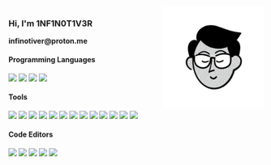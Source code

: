 <img src="face-transparent.png" width="200" align="right">
<h3>Hi, I'm 1NF1N0T1V3R</h3>
<strong>infinotiver@proton.me</strong>
<div>
   <h4>Programming Languages</h4>
   <img src="https://img.shields.io/badge/Python-FFFFFF?style=for-the-badge&logo=python&logoColor=black">
   <img src="https://img.shields.io/badge/CSS3-FFFFFF?style=for-the-badge&logo=css3&logoColor=black">
   <img src="https://img.shields.io/badge/HTML5-FFFFFF?style=for-the-badge&logo=html5&logoColor=black">
   <img src="https://img.shields.io/badge/JavaScript-FFFFFF?style=for-the-badge&logo=javascript&logoColor=black"> 

   <h4>Tools</h4>
   
   <img src="https://img.shields.io/badge/MongoDB-FFFFFF?style=for-the-badge&logo=mongodb&logoColor=black">
   <img src="https://img.shields.io/badge/Bootstrap-FFFFFF?style=for-the-badge&logo=bootstrap&logoColor=black">
   <img src="https://img.shields.io/badge/Conda-FFFFFF?style=for-the-badge&logo=anaconda&logoColor=black">
   <img src="https://img.shields.io/badge/Flask-FFFFFF?style=for-the-badge&logo=flask&logoColor=black">
   <img src="https://img.shields.io/badge/OpenCV-FFFFFF?style=for-the-badge&logo=OpenCV&logoColor=black">
   <img src="https://img.shields.io/badge/Matplotlib-FFFFFF?style=for-the-badge&logo=Matplotlib&logoColor=black">
   <img src="https://img.shields.io/badge/NumPy-FFFFFF?style=for-the-badge&logo=numpy&logoColor=black">
   <img src="https://img.shields.io/badge/Pandas-FFFFFF?style=for-the-badge&logo=pandas&logoColor=black">
   <img src="https://img.shields.io/badge/TensorFlow-FFFFFF?style=for-the-badge&logo=TensorFlow&logoColor=black">
   <img src="https://img.shields.io/badge/Canva-FFFFFF?style=for-the-badge&logo=Canva&logoColor=black">
   <img src="https://img.shields.io/badge/Notion-FFFFFF?style=for-the-badge&logo=Notion&logoColor=black">
   <img src="https://img.shields.io/badge/GitBook-FFFFFF?style=for-the-badge&logo=gitbook&logoColor=black">
   <img src="https://img.shields.io/badge/GitHub%20Pages-FFFFFF?style=for-the-badge&logo=GitHub%20Pages&logoColor=black">  
   
   <h4>Code Editors</h4>
   
   <img src="https://img.shields.io/badge/Colab-FFFFFF?style=for-the-badge&logo=googlecolab&logoColor=black">
   <img src="https://img.shields.io/badge/Replit-FFFFFF?style=for-the-badge&logo=replit&logoColor=black">
   <img src="https://img.shields.io/badge/Spyder%20IDE-FFFFFF?style=for-the-badge&logo=spyder%20ide&logoColor=black">
   <img src="https://img.shields.io/badge/VSCode-FFFFFF?style=for-the-badge&logo=visual%20studio%20code&logoColor=black">
   <img src="https://img.shields.io/badge/CodeSandbox-FFFFFF?style=for-the-badge&logo=codesandbox&logoColor=black">
</div>
